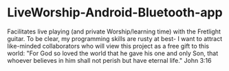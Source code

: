 # LiveWorship-Android-Bluetooth-app
Facilitates live playing (and private Worship/learning time) with the Fretlight guitar.
To be clear, my programming skills are rusty at best- I want to attract like-minded collaborators who will view this project as a free gift to this world:  "For God so loved the world that he gave his one and only Son, that whoever believes in him shall not perish but have eternal life." John 3:16
